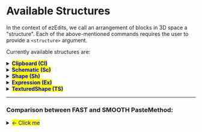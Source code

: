 # Available Structures

In the context of ezEdits, we call an arrangement of blocks in 3D space a "structure". Each of the above-mentioned commands requires the user to provide a `<structure>` argument.

Currently available structures are:

<details>

<summary><mark style="color:blue;"><strong>Clipboard (Cl)</strong></mark></summary>

A structure based on your current WorldEdit Clipboard (//copy).

Syntax: <mark style="color:orange;">`Clipboard`</mark>

Abbr.: <mark style="color:orange;">`Cl`</mark>

Options:

* <mark style="color:blue;">**Origin (O)**</mark>. Defaults to INHERENT.
  * INHERENT (I) will use the position it was copied at
  * CENTER (C) will use the geometric center of the clipboard
* <mark style="color:blue;">**PasteMethod (PM**</mark><mark style="color:blue;">)</mark>. Defaults to FAST. See [#comparison-between-fast-and-smooth-pastemethod](available-structures.md#comparison-between-fast-and-smooth-pastemethod "mention")
  * FAST (fast): Default unaltered pasting of clipboards, like //paste
  * SMOOTHED (smooth): Applies interpolation when the placement cannot be matched into the world grid, e.g. when placing with a 45° rotated orientation. Has a slightly more smoothed look to it, which may preferred for freely rotated placements.
  * See [#comparison-between-fast-and-smooth-pastemethod](available-structures.md#comparison-between-fast-and-smooth-pastemethod "mention")

- Example: <mark style="color:orange;">`Clipboard(Origin:INHERENT,PasteMethod:SMOOTHED)`</mark> <mark style="color:orange;"></mark><mark style="color:orange;">or</mark> <mark style="color:orange;"></mark><mark style="color:orange;">`Cl(O:I,PM:smooth)`</mark>

</details>

<details>

<summary><mark style="color:blue;"><strong>Schematic (Sc)</strong></mark></summary>

A structure based on a schematic file.

Syntax: <mark style="color:orange;">`Schematic(Filename:<name>,...)`</mark>

Abbr.: <mark style="color:orange;">`Sc(N:<name>,...)`</mark>

Mandatory parameters:

* <mark style="color:orange;">**Filename (N)**</mark>. The filename of the schematic you want to place.

Options:

* <mark style="color:blue;">**Format (F)**</mark>. Format of the schematic file. Defaults to sponge.3 (or FAWE's fast if you're using FAWE). The default value should work for the majority of cases.
* <mark style="color:blue;">**Origin (O)**</mark>. Defaults to INHERENT.
  * INHERENT (I) will use the position it was copied at.
  * CENTER (C) will use the center of the clipboard's region as the origin instead.
* <mark style="color:blue;">**PasteMethod (PM**</mark><mark style="color:blue;">)</mark>. Defaults to FAST.&#x20;
  * FAST (fast): Default unaltered pasting of clipboards, like //paste
  * SMOOTHED (smooth): Applies interpolation when the placement cannot be matched into the world grid, e.g. when placing with a 45° rotated orientation. Has a slightly more smoothed look to it, which may preferred for freely rotated placements.
  * See  [#comparison-between-fast-and-smooth-pastemethod](available-structures.md#comparison-between-fast-and-smooth-pastemethod "mention")&#x20;

</details>

<details>

<summary><mark style="color:blue;"><strong>Shape (Sh)</strong></mark></summary>

An expression-based shape. EzEdits provides plenty of predefined ones. Material defined by a pattern.

Syntax: <mark style="color:orange;">`Shape(Shape:<shape>,Pattern:<pattern>)`</mark>

Abbr.: <mark style="color:orange;">`Sh(S:<shape>,P:<pattern>)`</mark>

Mandatory Parameters:

* <mark style="color:orange;">**`Shape`**</mark> (<mark style="color:orange;">**`S`**</mark>). Well, defines the shape of the Shape structure. Additional parameters are given within the parenthesis after. Available shapes are:
  * `Cone`
    
    ![](../../.gitbook/assets/StructuresShapesCone.png)
  * `Crystal([Sides:<sides>],[Extrusion:<value>])`&#x20;
    
    ![](../../.gitbook/assets/StructuresShapesCrystal.gif)
  * `Cuboid`
    
    ![](../../.gitbook/assets/StructuresShapesCuboid.png)
  * `Curl`
    
    ![](../../.gitbook/assets/StructuresShapesCurl.png)
  * `Cylinder`
    
    ![](../../.gitbook/assets/StructuresShapesCylinder.png)
  * `Ellipsoid`
    
    ![](../../.gitbook/assets/StructuresShapesEllipsoid.png)
  * `Fur`
    
    ![](../../.gitbook/assets/StructuresShapesFur.png)
  * `Heart`
    
    ![](../../.gitbook/assets/StructuresShapesHeart.png)
  * `Jellybean`
    
    ![](../../.gitbook/assets/StructuresShapesJellybean.png)
  * `Leaf`
    
    ![](../../.gitbook/assets/StructuresShapesLeaf.png)
  * `Lemon`
    
    ![](../../.gitbook/assets/StructuresShapesLemon.png)
  * `Onion`
    
    ![](../../.gitbook/assets/StructuresShapesOnion.png)
  * `Polygon([Sides:<sides>])`
    
    ![](../../.gitbook/assets/StructuresShapesPolygon.gif)
  * `Pyramid([Sides:<sides>])`
    
    ![](../../.gitbook/assets/StructuresShapesPyramid.gif)
  * `Supersphere(Exponent:<exponent>)`
    
    ![](../../.gitbook/assets/StructuresShapesSupersphere.gif)
  * `Tetrahedron`
    
    ![](../../.gitbook/assets/StructuresShapesTetrahedron.png)
  * `Torus(Thickness:<value>)`
    
    ![](../../.gitbook/assets/StructuresShapesTorus.gif)
  * `=<expression>`
    
    * In addition to predefined shapes, you can also define your own shape with a WorldEdit expression.
    * For example, this expression will create spirals:\
      <mark style="color:blue;">`Shape(S:`</mark><mark style="color:blue;">**`=x+=sin(2*pi*y)/2;z+=cos(2*pi*y)/2;x*x+z*z<0.3^2`**</mark><mark style="color:blue;">`,P:clay)`</mark>
* <mark style="color:orange;">**`Pattern`**</mark> (<mark style="color:orange;">**`P`**</mark>). The pattern which the shape should be made of.
  * Note: Commas `,` being part of the argument breaks the input parser. If you want to use a pattern that uses commas then you need to put your Pattern argument in quotes: E.g. <mark style="color:blue;">`Sh(S:Cone,Pattern:`</mark><mark style="color:blue;">**`"dirt,diamond_block"`**</mark><mark style="color:blue;">`)`</mark>



</details>

<details>

<summary><mark style="color:blue;"><strong>Expression (Ex)</strong></mark></summary>

An expression-based shape. One expression defines both the shape and the texturing.

Syntax: <mark style="color:orange;">`Expression(Expression:=<expression>,Palette:<palette>)`</mark>

Abbr.: <mark style="color:orange;">`Ex(E:=<expression>,P:<palette>)`</mark>

Mandatory Parameters:

* <mark style="color:orange;">**Expression (E)**</mark>. Input variables are `x`, `y`, and `z`, all between \[-1,1]. `x=0`,`y=0`,`z=0` is the origin of the structure.
  * If the expression f(x,y,z) evaluates as _f_≤_0_, 0 or negative, then the position will be air.
  * If it evaluates as _1>f>0_, between 0 and 1, then the according palette block is placed.&#x20;
  * Otherwise, any value 1 or larger will place the last palette block.
*   <mark style="color:orange;">**Palette (P)**</mark>. The set of blocks of which the structure should be made of.

    * Note: Commas `,` being part of the argument breaks the input parser. If you want to use a palette that uses commas then you need to put your Palette argument in quotes: E.g. `Ex(E:=y*.5+.5,Palette:`**`"##GlowOrange,-##GlowPurple"`**`)`



</details>

<details>

<summary><mark style="color:blue;"><strong>TexturedShape (TS)</strong></mark></summary>

An expression-based shape with an expression-based texturing. The Shape parameter defines its shape. The Palette and Texturing-Shape parameters define its material.

Syntax: <mark style="color:orange;">`TexturedShape(Shape:<shape>,TexturingShape:<shape>,Palette:<palette>)`</mark>

Abbr.: <mark style="color:orange;">`TS(S:<shape>,T:<shape>,P:<palette>)`</mark>

Mandatory Parameters:

* <mark style="color:orange;">**Shape (S)**</mark>. See [Shape Structure](available-structures.md#shape-sh).
* <mark style="color:orange;">**TexturingShape (T)**</mark>. Defines which parts of the shape are painted with which blocks of the palette. Accepts a shape, just like the Shape Parameter.
*   <mark style="color:orange;">**Palette (P)**</mark><mark style="color:orange;">.</mark>  The set of blocks of which the shape should be made of.

    * Note: Commas `,` being part of the argument breaks the input parser. If you want to use a palette that uses commas then you need to put your Palette argument in quotes: E.g. `TS(S:Cone,T:=y*.5+.5;Palette:`**`"dirt,diamond_block"`**`)`



</details>

***

### Comparison between FAST and SMOOTH PasteMethod:

<details>

<summary><mark style="color:blue;">&#x3C;-   Click me</mark></summary>

Let's say this is our clipboard or our schematic:

![](../../.gitbook/assets/StructuresPasteMethod_example1.png)

Here's how it would look pasted at an odd angle when using

* `PasteMethod:FAST`
  
  ![](../../.gitbook/assets/StructuresPasteMethod_example2.png)
* vs `PasteMethod:SMOOTHED`
  
  ![](../../.gitbook/assets/StructuresPasteMethod_example3.png)

Or when pasted a significantly larger size:

* `PasteMethod:FAST`
  
  ![](../../.gitbook/assets/StructuresPasteMethod_example4.png)
* vs `PasteMethod:SMOOTHED`
  
  ![](../../.gitbook/assets/StructuresPasteMethod_example5.png)

There's also an additional parameter to the SMOOTHED PasteMethod: The `FillBias`. It allows you to specify whether the tool should try to place _more_ blocks or try to place _less_ blocks. This could be particularly helpful for e.g., particularly thin structures.

Let's say this is our clipboard/schematic now.

* A curved one-block thick sheet:
  
  ![](../../.gitbook/assets/StructuresPasteMethod_example6.png)

Here's how _it_ would look pasted at an odd angle when using `//paste` or

* `PasteMethod:FAST`
  
  ![](../../.gitbook/assets/StructuresPasteMethod_example7.png)
* compared to `PasteMethod:SMOOTHED`&#x20;
  
  ![](../../.gitbook/assets/StructuresPasteMethod_example9.png)
* compared to `PasteMethod:SMOOTHED,FillBias:3` (default FillBias is 1.0)
  
  ![](../../.gitbook/assets/StructuresPasteMethod_example8.png)
* compared to a GIF going from `Fillbias:`**`0.25`** up to `Fillbias:`**`3.0`**
  
  ![](../../.gitbook/assets/StructuresPasteMethod_example10.gif)

</details>

